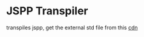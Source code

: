 # JSPP Transpiler
transpiles jspp, get the external std file from this [cdn](https://cdn.jsdelivr.net/gh/chickencuber/jspp-transpile@latest/std.js)
